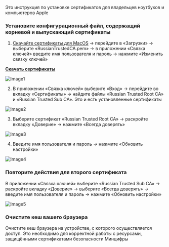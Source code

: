 Это инструкция по установке сертификатов для владельцев ноутбуков и компьютеров Apple

### Установите конфигурационный файл, содержащий корневой и выпускающий сертификаты

1. [Скачайте сертификаты для MacOS](/tls/macos/russiantrustedca.pem) → перейдите в «Загрузки» → выберите «RussianTrustedCA.pem» → в приложении «Связка ключей» введите имя пользователя и пароль → нажмите «Изменить связку ключей»

**[Скачать сертификаты](/tls/macos/russiantrustedca.pem)**

![Image1](/tls/macos/macos-import-cert.webp "Импорт сертификата")

2. В приложении «Связка ключей» выберите «Вход» → перейдите во вкладку «Сертификаты» → найдите файлы «Russian Trusted Root CA» и «Russian Trusted Sub CA». Это и есть установленные сертификаты

![Image2](/tls/macos/macos-view-cert.webp "Просмотр сертификатов в Связке ключей")

3. Выберите сертификат «Russian Trusted Root CA» → раскройте вкладку «Доверие» → нажмите «Всегда доверять»

![Image3](/tls/macos/macos-trust-root-ca.webp "Установка \"Всегда доверять\" сертификату \"Russian Trusted Root CA\"")

4. Введите имя пользователя и пароль → нажмите «Обновить настройки»

![Image4](/tls/macos/macos-enter-password.webp "Ввод пароля для обновления настроек")

### Повторите действия для второго сертификата

В приложении «Связка ключей» выберите «Russian Trusted Sub CA» → раскройте вкладку «Доверие» → выберите «Всегда доверять» → введите имя пользователя и пароль → нажмите «Обновить настройки»

![Image5](/tls/macos/macos-trust-sub-ca.webp "Установка \"Всегда доверять\" сертификату \"Russian Trusted Sub CA\"")

### Очистите кеш вашего браузера

Очистите кеш браузера на устройстве, с которого осуществляется доступ. Это необходимо для корректной работы с ресурсами, защищёнными сертификатами безопасности Минцифры
